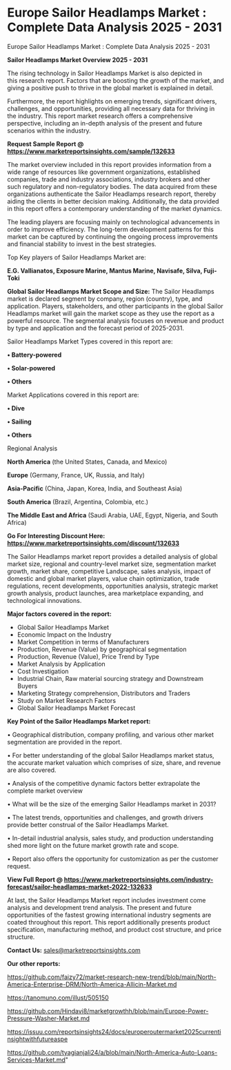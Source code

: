 # Europe Sailor Headlamps Market : Complete Data Analysis 2025 - 2031
Europe Sailor Headlamps Market : Complete Data Analysis 2025 - 2031

<Strong> Sailor Headlamps Market Overview 2025 - 2031</strong>

The rising technology in Sailor Headlamps Market is also depicted in this research report. Factors that are boosting the growth of the market, and giving a positive push to thrive in the global market is explained in detail.

Furthermore, the report highlights on emerging trends, significant drivers, challenges, and opportunities, providing all necessary data for thriving in the industry. This report market research offers a comprehensive perspective, including an in-depth analysis of the present and future scenarios within the industry.

<strong>Request Sample Report @ <a href=https://www.marketreportsinsights.com/sample/132633>https://www.marketreportsinsights.com/sample/132633</a></strong>

The market overview included in this report provides information from a wide range of resources like government organizations, established companies, trade and industry associations, industry brokers and other such regulatory and non-regulatory bodies. The data acquired from these organizations authenticate the Sailor Headlamps research report, thereby aiding the clients in better decision making. Additionally, the data provided in this report offers a contemporary understanding of the market dynamics.

The leading players are focusing mainly on technological advancements in order to improve efficiency. The long-term development patterns for this market can be captured by continuing the ongoing process improvements and financial stability to invest in the best strategies.

Top Key players of Sailor Headlamps Market are:

<strong>E.G. Vallianatos, Exposure Marine, Mantus Marine, Navisafe, Silva, Fuji-Toki</strong>

<strong><b>Global Sailor Headlamps Market Scope and Size:</b></strong>
The Sailor Headlamps market is declared segment by company, region (country), type, and application. Players, stakeholders, and other participants in the global Sailor Headlamps market will gain the market scope as they use the report as a powerful resource. The segmental analysis focuses on revenue and product by type and application and the forecast period of 2025-2031.

Sailor Headlamps Market Types covered in this report are:

<strong>• Battery-powered

• Solar-powered

• Others</strong>

Market Applications covered in this report are:

<strong>• Dive

• Sailing

• Others</strong> 

Regional Analysis

<strong>North America</strong> (the United States, Canada, and Mexico)

<strong>Europe</strong> (Germany, France, UK, Russia, and Italy)

<strong>Asia-Pacific</strong> (China, Japan, Korea, India, and Southeast Asia)

<strong>South America</strong> (Brazil, Argentina, Colombia, etc.)

<strong>The Middle East and Africa</strong> (Saudi Arabia, UAE, Egypt, Nigeria, and South Africa)

<strong>Go For Interesting Discount Here: <a href=https://www.marketreportsinsights.com/discount/132633>https://www.marketreportsinsights.com/discount/132633</a></strong>

The Sailor Headlamps market report provides a detailed analysis of global market size, regional and country-level market size, segmentation market growth, market share, competitive Landscape, sales analysis, impact of domestic and global market players, value chain optimization, trade regulations, recent developments, opportunities analysis, strategic market growth analysis, product launches, area marketplace expanding, and technological innovations.

<strong><b>Major factors covered in the report:</b></strong>
<ul>
  <li>Global Sailor Headlamps Market </li>
  <li>Economic Impact on the Industry</li>
  <li>Market Competition in terms of Manufacturers</li>
  <li>Production, Revenue (Value) by geographical segmentation</li>
  <li>Production, Revenue (Value), Price Trend by Type</li>
  <li>Market Analysis by Application</li>
  <li>Cost Investigation</li>
  <li>Industrial Chain, Raw material sourcing strategy and Downstream Buyers</li>
  <li>Marketing Strategy comprehension, Distributors and Traders</li>
  <li>Study on Market Research Factors</li>
  <li>Global Sailor Headlamps Market Forecast</li>
</ul>

<strong><b>Key Point of the Sailor Headlamps Market report:</b></strong>

• Geographical distribution, company profiling, and various other market segmentation are provided in the report.

• For better understanding of the global Sailor Headlamps market status, the accurate market valuation which comprises of size, share, and revenue are also covered.

• Analysis of the competitive dynamic factors better extrapolate the complete market overview

• What will be the size of the emerging Sailor Headlamps market in 2031?

• The latest trends, opportunities and challenges, and growth drivers provide better construal of the Sailor Headlamps Market.

• In-detail industrial analysis, sales study, and production understanding shed more light on the future market growth rate and scope.

• Report also offers the opportunity for customization as per the customer request.

<strong><b>View Full Report @ <a href=https://www.marketreportsinsights.com/industry-forecast/sailor-headlamps-market-2022-132633>https://www.marketreportsinsights.com/industry-forecast/sailor-headlamps-market-2022-132633</a></b></strong>


At last, the Sailor Headlamps Market report includes investment come analysis and development trend analysis. The present and future opportunities of the fastest growing international industry segments are coated throughout this report. This report additionally presents product specification, manufacturing method, and product cost structure, and price structure.

<strong>Contact Us:</strong>
sales@marketreportsinsights.com

<strong>Our other reports:</strong>

<a href=https://github.com/faizy72/market-research-new-trend/blob/main/North-America-Enterprise-DRM/North-America-Allicin-Market.md>https://github.com/faizy72/market-research-new-trend/blob/main/North-America-Enterprise-DRM/North-America-Allicin-Market.md</a>

<a href=https://tanomuno.com/illust/505150>https://tanomuno.com/illust/505150</a>

<a href=https://github.com/Hindavi8/marketgrowthh/blob/main/Europe-Power-Pressure-Washer-Market.md>https://github.com/Hindavi8/marketgrowthh/blob/main/Europe-Power-Pressure-Washer-Market.md</a>

<a href=https://issuu.com/reportsinsights24/docs/europeroutermarket2025currentinsightwithfutureaspe>https://issuu.com/reportsinsights24/docs/europeroutermarket2025currentinsightwithfutureaspe</a>

<a href=https://github.com/tyagianjali24/a/blob/main/North-America-Auto-Loans-Services-Market.md>https://github.com/tyagianjali24/a/blob/main/North-America-Auto-Loans-Services-Market.md</a>"
